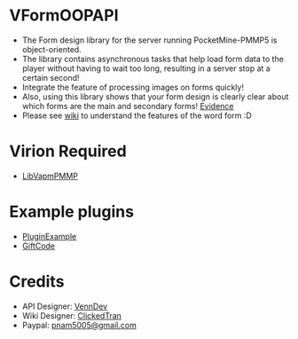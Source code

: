 # VFormOOPAPI
- The Form design library for the server running PocketMine-PMMP5 is object-oriented.
- The library contains asynchronous tasks that help load form data to the player without having to wait too long, resulting in a server stop at a certain second!
- Integrate the feature of processing images on forms quickly!
- Also, using this library shows that your form design is clearly clear about which forms are the main and secondary forms! [Evidence](https://github.com/ClickedTran/GiftCode/blob/Master/src/ClickedTran/GiftCode/forms/FormManager.php)
- Please see [wiki](https://github.com/VennDev/VFormOOPAPI/wiki) to understand the features of the word form :D

# Virion Required
- [LibVapmPMMP](https://github.com/VennDev/LibVapmPMMP)

# Example plugins
- [PluginExample](https://github.com/VennDev/TestVForm)
- [GiftCode](https://github.com/ClickedTran/GiftCode)

# Credits
- API Designer: [VennDev](https://github.com/VennDev)
- Wiki Designer: [ClickedTran](https://github.com/ClickedTran)
- Paypal: pnam5005@gmail.com
